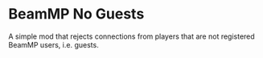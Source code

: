 # BeamMP No Guests
A simple mod that rejects connections from players that are not registered BeamMP users, i.e. guests.

